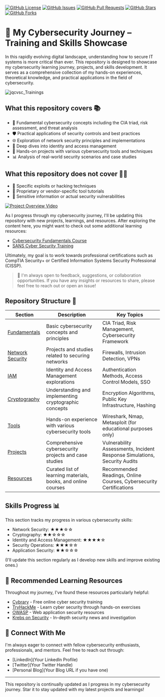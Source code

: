 [![GitHub License](https://img.shields.io/github/license/JQCVSC/Trainings)](https://github.com/JQCVSC/Trainings/blob/main/LICENSE)
[![GitHub Issues](https://img.shields.io/github/issues/JQCVSC/Trainings)](https://github.com/JQCVSC/Trainings/issues)
[![GitHub Pull Requests](https://img.shields.io/github/issues-pr/JQCVSC/Trainings)](https://github.com/JQCVSC/Trainings/pulls)
[![GitHub Stars](https://img.shields.io/github/stars/JQCVSC/Trainings)](https://github.com/JQCVSC/Trainings/stargazers)
[![GitHub Forks](https://img.shields.io/github/forks/JQCVSC/Trainings)](https://github.com/JQCVSC/Trainings/network/members)

# 🚀 My Cybersecurity Journey – Training and Skills Showcase

In this rapidly evolving digital landscape, understanding how to secure IT systems is more critical than ever. This repository is designed to showcase my cybersecurity learning journey, projects, and skills development. It serves as a comprehensive collection of my hands-on experiences, theoretical knowledge, and practical applications in the field of cybersecurity.

![jqcvsc_Trainings](https://github.com/user-attachments/assets/47c9663f-39b9-4692-a7fd-50d5dc80f937)

## What this repository covers 📚

- 🔐 Fundamental cybersecurity concepts including the CIA triad, risk assessment, and threat analysis
- 🛡️ Practical applications of security controls and best practices
- 🌐 Exploration of network security principles and implementations
- 🔑 Deep dives into identity and access management
- 🔧 Hands-on projects with various cybersecurity tools and techniques
- 📊 Analysis of real-world security scenarios and case studies

## What this repository does not cover 🙅‍♂️

- 🚫 Specific exploits or hacking techniques
- 🚫 Proprietary or vendor-specific tool tutorials
- 🚫 Sensitive information or actual security vulnerabilities

[![Project Overview Video](images/video_placeholder.png)](https://youtu.be/your-video-id)

As I progress through my cybersecurity journey, I'll be updating this repository with new projects, learnings, and resources. After exploring the content here, you might want to check out some additional learning resources:

- [Cybersecurity Fundamentals Course](https://www.coursera.org/specializations/intro-cyber-security)
- [SANS Cyber Security Training](https://www.sans.org/cyber-security-courses/)

Ultimately, my goal is to work towards professional certifications such as CompTIA Security+ or Certified Information Systems Security Professional (CISSP).

> 💁 I'm always open to feedback, suggestions, or collaboration opportunities. If you have any insights or resources to share, please feel free to reach out or open an issue!

## Repository Structure 📁

| **Section**                   | **Description**                                                          | **Key Topics**                                                           |
|-------------------------------|---------------------------------------------------------------------------|---------------------------------------------------------------------------|
| [Fundamentals](./fundamentals)| Basic cybersecurity concepts and principles                               | CIA Triad, Risk Management, Cybersecurity Framework                      |
| [Network Security](./network) | Projects and studies related to securing networks                         | Firewalls, Intrusion Detection, VPNs                                     |
| [IAM](./iam)                  | Identity and Access Management explorations                               | Authentication Methods, Access Control Models, SSO                       |
| [Cryptography](./crypto)      | Understanding and implementing cryptographic concepts                     | Encryption Algorithms, Public Key Infrastructure, Hashing                |
| [Tools](./tools)              | Hands-on experience with various cybersecurity tools                      | Wireshark, Nmap, Metasploit (for educational purposes only)              |
| [Projects](./projects)        | Comprehensive cybersecurity projects and case studies                     | Vulnerability Assessments, Incident Response Simulations, Security Audits |
| [Resources](./resources)      | Curated list of learning materials, books, and online courses             | Recommended Readings, Online Courses, Cybersecurity Certifications       |

## Skills Progress 📊

This section tracks my progress in various cybersecurity skills:

- Network Security: ★★★☆☆
- Cryptography: ★★☆☆☆
- Identity and Access Management: ★★★★☆
- Security Operations: ★★★☆☆
- Application Security: ★★☆☆☆

(I'll update this section regularly as I develop new skills and improve existing ones.)

## 🎒 Recommended Learning Resources

Throughout my journey, I've found these resources particularly helpful:

- [Cybrary](https://www.cybrary.it/) - Free online cyber security training
- [TryHackMe](https://tryhackme.com/) - Learn cyber security through hands-on exercises
- [OWASP](https://owasp.org/) - Web application security resources
- [Krebs on Security](https://krebsonsecurity.com/) - In-depth security news and investigation

## 🤝 Connect With Me

I'm always eager to connect with fellow cybersecurity enthusiasts, professionals, and mentors. Feel free to reach out through:

- [LinkedIn](Your LinkedIn Profile)
- [Twitter](Your Twitter Handle)
- [Personal Blog](Your Blog URL if you have one)

---

This repository is continually updated as I progress in my cybersecurity journey. Star it to stay updated with my latest projects and learnings!
